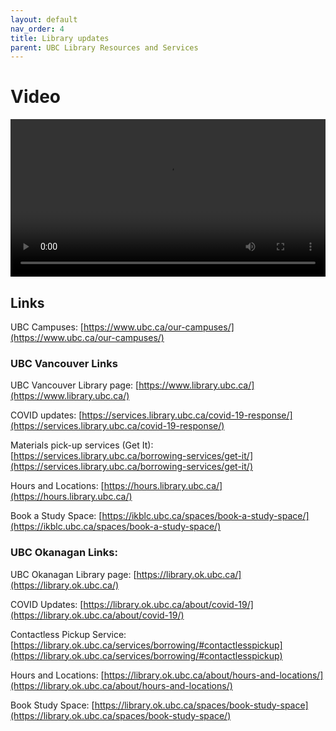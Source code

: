 ```yaml
---
layout: default
nav_order: 4
title: Library updates
parent: UBC Library Resources and Services
---
```


# Video

<video controls="controls" name="GRAD student orientation to the library - part 2" width="100%" src="content/GRAD student orientation to the library - part 2 - burned captions.mp4"></video>

## Links

UBC Campuses: [https://www.ubc.ca/our-campuses/](https://www.ubc.ca/our-campuses/)

### UBC Vancouver Links

UBC Vancouver Library page: [https://www.library.ubc.ca/](https://www.library.ubc.ca/)

COVID updates: [https://services.library.ubc.ca/covid-19-response/](https://services.library.ubc.ca/covid-19-response/)

Materials pick-up services (Get It): [https://services.library.ubc.ca/borrowing-services/get-it/](https://services.library.ubc.ca/borrowing-services/get-it/)

Hours and Locations: [https://hours.library.ubc.ca/](https://hours.library.ubc.ca/)

Book a Study Space: [https://ikblc.ubc.ca/spaces/book-a-study-space/](https://ikblc.ubc.ca/spaces/book-a-study-space/)

### UBC Okanagan Links:

UBC Okanagan Library page: [https://library.ok.ubc.ca/](https://library.ok.ubc.ca/)

COVID Updates: [https://library.ok.ubc.ca/about/covid-19/](https://library.ok.ubc.ca/about/covid-19/)

Contactless Pickup Service: [https://library.ok.ubc.ca/services/borrowing/#contactlesspickup](https://library.ok.ubc.ca/services/borrowing/#contactlesspickup) 

Hours and Locations: [https://library.ok.ubc.ca/about/hours-and-locations/](https://library.ok.ubc.ca/about/hours-and-locations/)

Book Study Space: [https://library.ok.ubc.ca/spaces/book-study-space](https://library.ok.ubc.ca/spaces/book-study-space/)
